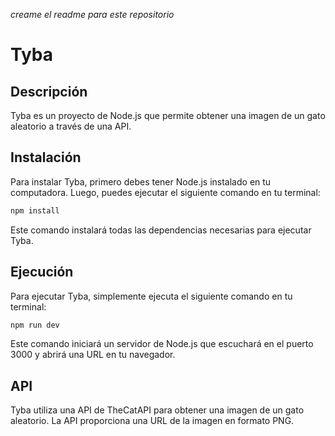 *creame el readme para este repositorio*

# Tyba

## Descripción

Tyba es un proyecto de Node.js que permite obtener una imagen de un gato aleatorio a través de una API.

## Instalación

Para instalar Tyba, primero debes tener Node.js instalado en tu computadora. Luego, puedes ejecutar el siguiente comando en tu terminal:

```bash
npm install
```

Este comando instalará todas las dependencias necesarias para ejecutar Tyba.

## Ejecución

Para ejecutar Tyba, simplemente ejecuta el siguiente comando en tu terminal:

```bash
npm run dev
```

Este comando iniciará un servidor de Node.js que escuchará en el puerto 3000 y abrirá una URL en tu navegador.

## API

Tyba utiliza una API de TheCatAPI para obtener una imagen de un gato aleatorio. La API proporciona una URL de la imagen en formato PNG.



